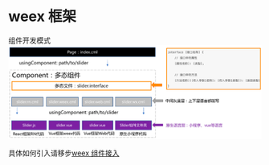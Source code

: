 # weex 框架

组件开发模式
<img src="../../assets/cml_component.png"/>

具体如何引入请移步[weex 组件接入](./component.html)
